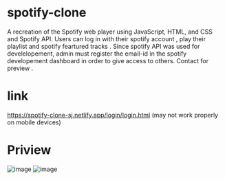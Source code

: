 # spotify-clone
A recreation of the Spotify web player using JavaScript, HTML, and CSS and Spotify API. Users can log in with their spotify account , play their playlist and spotify feartured tracks . Since spotify API was used for develelopement, admin must register the email-id in the spotify developement dashboard in order  to give access to others. Contact for preview . 

# link
https://spotify-clone-sj.netlify.app/login/login.html
(may not work properly on mobile devices)

# Priview 
![image](https://github.com/Oddwarrior/spotify-clone/assets/94823030/9e063653-dde7-44e2-9135-cc624dd1561b)
![image](https://github.com/Oddwarrior/spotify-clone/assets/94823030/fdcfb4fa-b7ac-4861-9ff8-6209176b5095)


